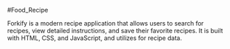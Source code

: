 #Food_Recipe

Forkify is a modern recipe application that allows users to search for recipes, view detailed instructions, and save their favorite recipes. It is built with HTML, CSS, and JavaScript, and utilizes for recipe data.
